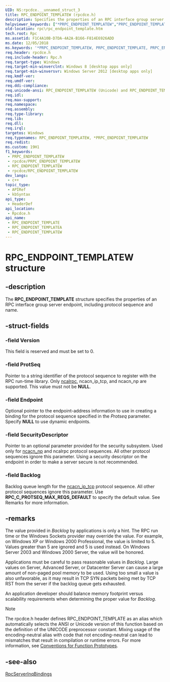 ```yaml
---
UID: NS:rpcdce.__unnamed_struct_3
title: RPC_ENDPOINT_TEMPLATEW (rpcdce.h)
description: Specifies the properties of an RPC interface group server endpoint, including protocol sequence and name.
helpviewer_keywords: ["*PRPC_ENDPOINT_TEMPLATEW","PRPC_ENDPOINT_TEMPLATE","PRPC_ENDPOINT_TEMPLATE structure pointer [RPC]","RPC_ENDPOINT_TEMPLATE","RPC_ENDPOINT_TEMPLATE structure [RPC]","RPC_ENDPOINT_TEMPLATEA","RPC_ENDPOINT_TEMPLATEW","rpc.rpc_endpoint_template","rpcdce/PRPC_ENDPOINT_TEMPLATE","rpcdce/RPC_ENDPOINT_TEMPLATE","rpcdce/RPC_ENDPOINT_TEMPLATEA","rpcdce/RPC_ENDPOINT_TEMPLATEW"]
old-location: rpc\rpc_endpoint_template.htm
tech.root: Rpc
ms.assetid: F1C4A10B-D7DA-4A2A-B166-F814E6926ADD
ms.date: 12/05/2018
ms.keywords: '*PRPC_ENDPOINT_TEMPLATEW, PRPC_ENDPOINT_TEMPLATE, PRPC_ENDPOINT_TEMPLATE structure pointer [RPC], RPC_ENDPOINT_TEMPLATE, RPC_ENDPOINT_TEMPLATE structure [RPC], RPC_ENDPOINT_TEMPLATEA, RPC_ENDPOINT_TEMPLATEW, rpc.rpc_endpoint_template, rpcdce/PRPC_ENDPOINT_TEMPLATE, rpcdce/RPC_ENDPOINT_TEMPLATE, rpcdce/RPC_ENDPOINT_TEMPLATEA, rpcdce/RPC_ENDPOINT_TEMPLATEW'
req.header: rpcdce.h
req.include-header: Rpc.h
req.target-type: Windows
req.target-min-winverclnt: Windows 8 [desktop apps only]
req.target-min-winversvr: Windows Server 2012 [desktop apps only]
req.kmdf-ver: 
req.umdf-ver: 
req.ddi-compliance: 
req.unicode-ansi: RPC_ENDPOINT_TEMPLATEW (Unicode) and RPC_ENDPOINT_TEMPLATEA (ANSI)
req.idl: 
req.max-support: 
req.namespace: 
req.assembly: 
req.type-library: 
req.lib: 
req.dll: 
req.irql: 
targetos: Windows
req.typenames: RPC_ENDPOINT_TEMPLATEW, *PRPC_ENDPOINT_TEMPLATEW
req.redist: 
ms.custom: 19H1
f1_keywords:
 - PRPC_ENDPOINT_TEMPLATEW
 - rpcdce/PRPC_ENDPOINT_TEMPLATEW
 - RPC_ENDPOINT_TEMPLATEW
 - rpcdce/RPC_ENDPOINT_TEMPLATEW
dev_langs:
 - c++
topic_type:
 - APIRef
 - kbSyntax
api_type:
 - HeaderDef
api_location:
 - Rpcdce.h
api_name:
 - RPC_ENDPOINT_TEMPLATE
 - RPC_ENDPOINT_TEMPLATEA
 - RPC_ENDPOINT_TEMPLATEW
---
```


# RPC_ENDPOINT_TEMPLATEW structure


## -description

The <b>RPC_ENDPOINT_TEMPLATE</b> structure specifies the properties of an RPC interface group server endpoint, including protocol sequence and name.

## -struct-fields

### -field Version

This field is reserved and must be set to 0.

### -field ProtSeq

Pointer to a string identifier of the protocol sequence to register with the RPC run-time library.  Only <a href="/windows/desktop/Rpc/protocol-sequence-constants">ncalrpc</a>, ncacn_ip_tcp, and ncacn_np are supported.  This value must not be <b>NULL</b>.

### -field Endpoint

Optional pointer to the endpoint-address information to use in creating a binding for the protocol sequence specified in the <i>Protseq</i> parameter.  Specify <b>NULL</b> to use dynamic endpoints.

### -field SecurityDescriptor

Pointer to an optional parameter provided for the security subsystem. Used only for <a href="/windows/desktop/Rpc/protocol-sequence-constants">ncacn_np</a> and ncalrpc protocol sequences. All other protocol sequences ignore this parameter. Using a security descriptor on the endpoint in order to make a server secure is not recommended.

### -field Backlog

Backlog queue length for the <a href="/windows/desktop/Rpc/protocol-sequence-constants">ncacn_ip_tcp</a> protocol sequence. All other protocol sequences ignore this parameter. Use <b>RPC_C_PROTSEQ_MAX_REQS_DEFAULT</b> to specify the default value.  See Remarks for more information.

## -remarks

The value provided in <i>Backlog</i> by applications is only a hint. The RPC run time or the Windows Sockets provider may override the value. For example, on Windows XP or Windows 2000 Professional, the value is limited to 5. Values greater than 5 are ignored and 5 is used instead. On Windows Server 2003 and Windows 2000 Server, the value will be honored.

Applications must be careful to pass reasonable values in <i>Backlog</i>. Large values on Server, Advanced Server, or Datacenter Server can cause a large amount of non-paged pool memory to be used. Using too small a value is also unfavorable, as it may result in TCP SYN packets being met by TCP RST from the server if the backlog queue gets exhausted.

An application developer should balance memory footprint versus scalability requirements when determining the proper value for <i>Backlog</i>.





> [!NOTE]
> The rpcdce.h header defines RPC_ENDPOINT_TEMPLATE as an alias which automatically selects the ANSI or Unicode version of this function based on the definition of the UNICODE preprocessor constant. Mixing usage of the encoding-neutral alias with code that not encoding-neutral can lead to mismatches that result in compilation or runtime errors. For more information, see [Conventions for Function Prototypes](/windows/win32/intl/conventions-for-function-prototypes).

## -see-also

<a href="/windows/desktop/api/rpcdce/nf-rpcdce-rpcserverinterfacegroupinqbindings">RpcServerInqBindings</a>